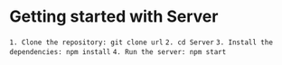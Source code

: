 # Getting started with Server

`1. Clone the repository: git clone url`
`2. cd Server`
`3. Install the dependencies: npm install`
`4. Run the server: npm start`